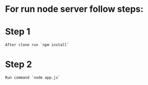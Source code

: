 # For run node server follow steps: 

# Step 1
    After clone run `npm install`
# Step 2
    Run command `node app.js`


